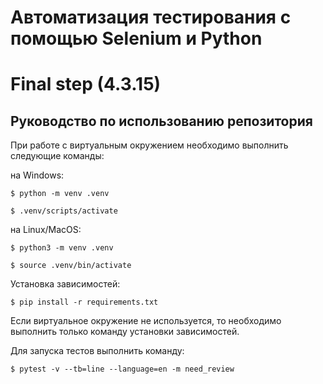 # **Автоматизация тестирования с помощью Selenium и Python**

# Final step (4.3.15)

## Руководство по использованию репозитория

При работе с виртуальным окружением необходимо выполнить следующие команды:

на Windows:

`$ python -m venv .venv`

`$ .venv/scripts/activate`

на Linux/MacOS:

`$ python3 -m venv .venv`

`$ source .venv/bin/activate`

Установка зависимостей:

`$ pip install -r requirements.txt`

Если виртуальное окружение не используется, то необходимо выполнить только команду установки зависимостей.

Для запуска тестов выполнить команду:

`$ pytest -v --tb=line --language=en -m need_review`